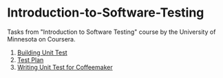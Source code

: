 # Introduction-to-Software-Testing

Tasks from "Introduction to Software Testing" course by the University of Minnesota on Coursera.

1) [Building Unit Test](BuildingTestPlan/readme.md)
2) [Test Plan](./BuildingTestPlan/readme.md)
3) [Writing Unit Test for Coffeemaker](CoffeMaker./readme.md)
